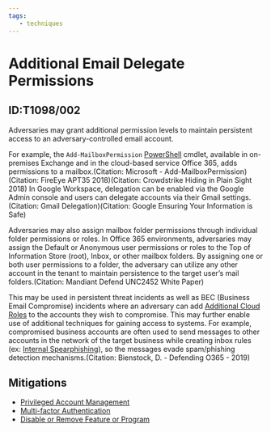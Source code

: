 ```yaml
---
tags:
   - techniques
---
```

# Additional Email Delegate Permissions
## ID:T1098/002
Adversaries may grant additional permission levels to maintain persistent access to an adversary-controlled email account. 

For example, the <code>Add-MailboxPermission</code> [PowerShell](/mitre/techniques/T1059/001) cmdlet, available in on-premises Exchange and in the cloud-based service Office 365, adds permissions to a mailbox.(Citation: Microsoft - Add-MailboxPermission)(Citation: FireEye APT35 2018)(Citation: Crowdstrike Hiding in Plain Sight 2018) In Google Workspace, delegation can be enabled via the Google Admin console and users can delegate accounts via their Gmail settings.(Citation: Gmail Delegation)(Citation: Google Ensuring Your Information is Safe) 

Adversaries may also assign mailbox folder permissions through individual folder permissions or roles. In Office 365 environments, adversaries may assign the Default or Anonymous user permissions or roles to the Top of Information Store (root), Inbox, or other mailbox folders. By assigning one or both user permissions to a folder, the adversary can utilize any other account in the tenant to maintain persistence to the target user’s mail folders.(Citation: Mandiant Defend UNC2452 White Paper)

This may be used in persistent threat incidents as well as BEC (Business Email Compromise) incidents where an adversary can add [Additional Cloud Roles](/mitre/techniques/T1098/003) to the accounts they wish to compromise. This may further enable use of additional techniques for gaining access to systems. For example, compromised business accounts are often used to send messages to other accounts in the network of the target business while creating inbox rules (ex: [Internal Spearphishing](/mitre/techniques/T1534)), so the messages evade spam/phishing detection mechanisms.(Citation: Bienstock, D. - Defending O365 - 2019)
## Mitigations
* [Privileged Account Management](/mitre/mitigations/M1026)
* [Multi-factor Authentication](/mitre/mitigations/M1032)
* [Disable or Remove Feature or Program](/mitre/mitigations/M1042)
